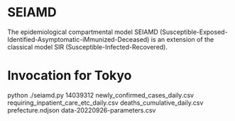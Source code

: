 # SEIAMD
The epidemiological compartmental model SEIAMD (Susceptible-Exposed-Identified-Asymptomatic-iMmunized-Deceased) is an extension of the classical model SIR (Susceptible-Infected-Recovered).

# Invocation for Tokyo
python ./seiamd.py 14039312 newly_confirmed_cases_daily.csv requiring_inpatient_care_etc_daily.csv deaths_cumulative_daily.csv prefecture.ndjson data-20220926-parameters.csv
